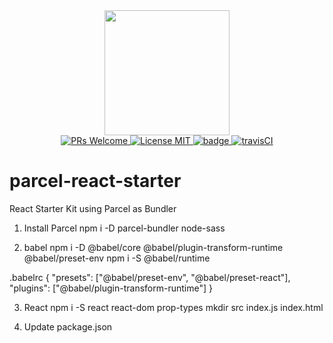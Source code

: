 <div align="center">
  <a href="https://github.com/webpack/webpack">
    <img width="200" height="200" src="https://parceljs.org/assets/parcel-front@2x.webp">
  </a>
</div>
<div align="center">
  <a href="http://makeapullrequest.com">
    <img src="https://img.shields.io/badge/PRs-welcome-brightgreen.svg?style=flat-square" alt="PRs Welcome">
  </a>
  <a href="https://opensource.org/licenses/MIT">
    <img src="https://img.shields.io/badge/license-MIT-blue.svg?style=flat-square" alt="License MIT">
  </a>
  <a href="https://david-dm.org/jorgemcdev/parcel-react-starter">
    <img id="badge" src="https://david-dm.org/jorgemcdev/parcel-react-starter.svg" alt="badge" class="" data-reactid="68">
  </a>
  <a href="https://travis-ci.com/jorgemcdev/parcel-react-starter">
    <img src="https://travis-ci.com/jorgemcdev/parcel-react-starter.svg?branch=master" alt="travisCI">
  </a>
</div>



# parcel-react-starter
React Starter Kit using Parcel as Bundler


1. Install Parcel
npm i -D parcel-bundler node-sass

2. babel
npm i -D  @babel/core @babel/plugin-transform-runtime @babel/preset-env
npm i -S @babel/runtime

.babelrc
{
  "presets": ["@babel/preset-env", "@babel/preset-react"],
  "plugins": ["@babel/plugin-transform-runtime"]
}

3. React
npm i -S react react-dom prop-types
mkdir src
index.js
index.html

4. Update package.json


